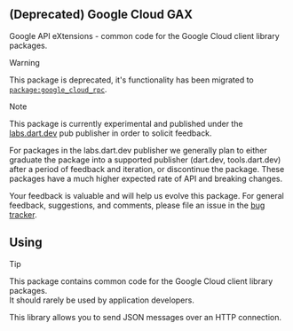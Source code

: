 ## (Deprecated) Google Cloud GAX

Google API eXtensions - common code for the Google Cloud client library
packages.

> [!WARNING]
>
> This package is deprecated, it's functionality has been migrated to
> [`package:google_cloud_rpc`](https://pub.dev/packages/google_cloud_rpc).

> [!NOTE]
> This package is currently experimental and published under the
> [labs.dart.dev](https://dart.dev/dart-team-packages) pub publisher in order
> to solicit feedback.
>
> For packages in the labs.dart.dev publisher we generally plan to either
> graduate the package into a supported publisher (dart.dev, tools.dart.dev)
> after a period of feedback and iteration, or discontinue the package.
> These packages have a much higher expected rate of API and breaking changes.
>
> Your feedback is valuable and will help us evolve this package. For general
> feedback, suggestions, and comments, please file an issue in the
> [bug tracker](https://github.com/googleapis/google-cloud-dart/issues).

## Using

> [!TIP]
> This package contains common code for the Google Cloud client library packages.  
> It should rarely be used by application developers.  

This library allows you to send JSON messages over an HTTP connection.
